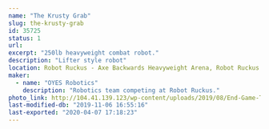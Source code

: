 ```yaml
---
name: "The Krusty Grab"
slug: the-krusty-grab
id: 35725
status: 1
url: 
excerpt: "250lb heavyweight combat robot."
description: "Lifter style robot"
location: Robot Ruckus - Axe Backwards Heavyweight Arena, Robot Ruckus - Small Arena
maker:
  - name: "OYES Robotics"
    description: "Robotics team competing at Robot Ruckus."
photo_link: http://104.41.139.123/wp-content/uploads/2019/08/End-Game-Team-D2109-1024x683.jpg
last-modified-db: "2019-11-06 16:55:16"
last-exported: "2020-04-07 17:18:23"
---
```

